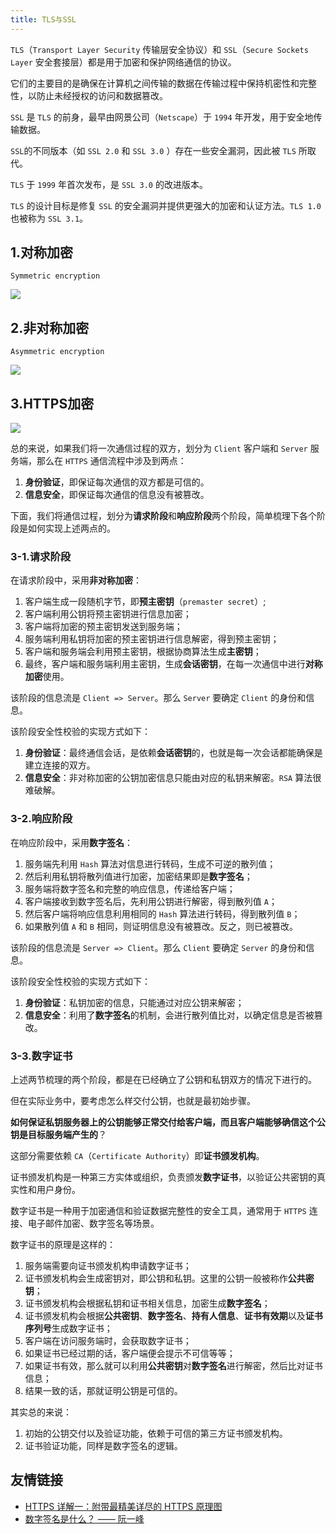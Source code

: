 ```yaml
---
title: TLS与SSL
---
```


`TLS`（`Transport Layer Security` 传输层安全协议）和 `SSL`（`Secure Sockets Layer` 安全套接层）都是用于加密和保护网络通信的协议。

它们的主要目的是确保在计算机之间传输的数据在传输过程中保持机密性和完整性，以防止未经授权的访问和数据篡改。

`SSL` 是 `TLS` 的前身，最早由网景公司（`Netscape`）于 `1994` 年开发，用于安全地传输数据。

`SSL`的不同版本（如 `SSL 2.0` 和 `SSL 3.0` ）存在一些安全漏洞，因此被 `TLS` 所取代。

`TLS` 于 `1999` 年首次发布，是 `SSL 3.0` 的改进版本。

`TLS` 的设计目标是修复 `SSL` 的安全漏洞并提供更强大的加密和认证方法。`TLS 1.0`也被称为 `SSL 3.1`。

## 1.对称加密

`Symmetric encryption`

![](https://raw.githubusercontent.com/oneyoung19/vuepress-blog-img/Not-Count-Contribution/img/symmetric-encryption.webp)

## 2.非对称加密

`Asymmetric encryption`

![](https://raw.githubusercontent.com/oneyoung19/vuepress-blog-img/Not-Count-Contribution/img/asymmetric-encryption.webp)

## 3.HTTPS加密

![](https://raw.githubusercontent.com/oneyoung19/vuepress-blog-img/Not-Count-Contribution/img/https-encryption.webp)

总的来说，如果我们将一次通信过程的双方，划分为 `Client` 客户端和 `Server` 服务端，那么在 `HTTPS` 通信流程中涉及到两点：

1. **身份验证**，即保证每次通信的双方都是可信的。
2. **信息安全**，即保证每次通信的信息没有被篡改。

下面，我们将通信过程，划分为**请求阶段**和**响应阶段**两个阶段，简单梳理下各个阶段是如何实现上述两点的。

### 3-1.请求阶段

在请求阶段中，采用**非对称加密**：

1. 客户端生成一段随机字节，即**预主密钥**（`premaster secret`）;
2. 客户端利用公钥将预主密钥进行信息加密；
3. 客户端将加密的预主密钥发送到服务端；
4. 服务端利用私钥将加密的预主密钥进行信息解密，得到预主密钥；
5. 客户端和服务端会利用预主密钥，根据协商算法生成**主密钥**；
6. 最终，客户端和服务端利用主密钥，生成**会话密钥**，在每一次通信中进行**对称加密**使用。

该阶段的信息流是 `Client => Server`。那么 `Server` 要确定 `Client` 的身份和信息。

该阶段安全性校验的实现方式如下：

1. **身份验证**：最终通信会话，是依赖**会话密钥**的，也就是每一次会话都能确保是建立连接的双方。
2. **信息安全**：非对称加密的公钥加密信息只能由对应的私钥来解密。`RSA` 算法很难破解。

### 3-2.响应阶段

在响应阶段中，采用**数字签名**：

1. 服务端先利用 `Hash` 算法对信息进行转码，生成不可逆的散列值；
2. 然后利用私钥将散列值进行加密，加密结果即是**数字签名**；
3. 服务端将数字签名和完整的响应信息，传递给客户端；
4. 客户端接收到数字签名后，先利用公钥进行解密，得到散列值 `A`；
5. 然后客户端将响应信息利用相同的 `Hash` 算法进行转码，得到散列值 `B`；
6. 如果散列值 `A` 和 `B` 相同，则证明信息没有被篡改。反之，则已被篡改。

该阶段的信息流是 `Server => Client`。那么 `Client` 要确定 `Server` 的身份和信息。

该阶段安全性校验的实现方式如下：

1. **身份验证**：私钥加密的信息，只能通过对应公钥来解密；
2. **信息安全**：利用了**数字签名**的机制，会进行散列值比对，以确定信息是否被篡改。

### 3-3.数字证书

上述两节梳理的两个阶段，都是在已经确立了公钥和私钥双方的情况下进行的。

但在实际业务中，要考虑怎么样交付公钥，也就是最初始步骤。

**如何保证私钥服务器上的公钥能够正常交付给客户端，而且客户端能够确信这个公钥是目标服务端产生的**？

这部分需要依赖 `CA`（`Certificate Authority`）即**证书颁发机构**。

证书颁发机构是一种第三方实体或组织，负责颁发**数字证书**，以验证公共密钥的真实性和用户身份。

数字证书是一种用于加密通信和验证数据完整性的安全工具，通常用于 `HTTPS` 连接、电子邮件加密、数字签名等场景。

数字证书的原理是这样的：

1. 服务端需要向证书颁发机构申请数字证书；
2. 证书颁发机构会生成密钥对，即公钥和私钥。这里的公钥一般被称作**公共密钥**；
3. 证书颁发机构会根据私钥和证书相关信息，加密生成**数字签名**；
4. 证书颁发机构会根据**公共密钥**、**数字签名**、**持有人信息**、**证书有效期**以及**证书序列号**生成数字证书；
5. 客户端在访问服务端时，会获取数字证书；
6. 如果证书已经过期的话，客户端便会提示不可信等等；
7. 如果证书有效，那么就可以利用**公共密钥**对**数字签名**进行解密，然后比对证书信息；
8. 结果一致的话，那就证明公钥是可信的。

其实总的来说：

1. 初始的公钥交付以及验证功能，依赖于可信的第三方证书颁发机构。
2. 证书验证功能，同样是数字签名的逻辑。

## 友情链接

- [HTTPS 详解一：附带最精美详尽的 HTTPS 原理图](https://segmentfault.com/a/1190000021494676)
- [数字签名是什么？ —— 阮一峰](https://www.ruanyifeng.com/blog/2011/08/what_is_a_digital_signature.html)
